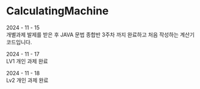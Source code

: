# CalculatingMachine

2024 - 11 - 15 \
개별과제 발제를 받은 후 JAVA 문법 종합반 3주차 까지 완료하고 처음 작성하는 계산기 코드입니다.

2024 - 11 - 17 \
LV1 개인 과제 완료

2024 - 11 - 18 \
Lv2 개인 과제 완료
